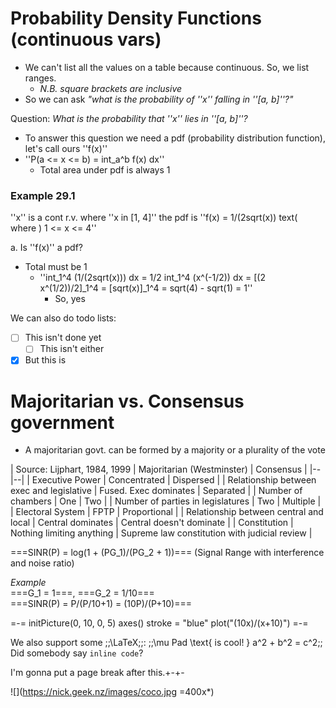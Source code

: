 # Probability Density Functions (continuous vars)
- We can't list all the values on a table because continuous. So, we list ranges.
	- *N.B. square brackets are inclusive*
- So we can ask *"what is the probability of ''x'' falling in ''[a, b]''?"*

Question: *What is the probability that ''x'' lies in ''[a, b]''?*  
- To answer this question we need a pdf (probability distribution function), let's call ours ''f(x)''
- ''P(a <= x <= b) = int_a^b f(x) dx''
	- Total area under pdf is always 1

### Example 29.1
''x'' is a cont r.v. where ''x in [1, 4]'' the pdf is ''f(x) = 1/(2sqrt(x)) text( where ) 1 <= x <= 4''

a. Is ''f(x)'' a pdf?  
- Total must be 1
	- ''int_1^4 (1/(2sqrt(x))) dx = 1/2 int_1^4 (x^(-1/2)) dx = [(2 x^(1/2))/2]_1^4 = 
[sqrt(x)]_1^4 = sqrt(4) - sqrt(1) = 1''
		- So, yes

We can also do todo lists:  
- [ ] This isn't done yet
	- [ ] This isn't either
- [x] But this is

#  Majoritarian vs. Consensus government

- A majoritarian govt. can be formed by a majority or a plurality of the vote

| Source: Lijphart, 1984, 1999 | Majoritarian (Westminster) | Consensus |
|--|--|
| Executive Power | Concentrated | Dispersed |
| Relationship between exec and legislative | Fused. Exec dominates | Separated |
| Number of chambers | One | Two |
| Number of parties in legislatures | Two | Multiple |
| Electoral System | FPTP | Proportional |
| Relationship between central and local | Central dominates | Central doesn't dominate |
| Constitution | Nothing limiting anything | Supreme law constitution with judicial review |

===SINR(P) = log(1 + (PG_1)/(PG_2 + 1))=== (Signal Range with interference and noise ratio)

*Example*  
===G_1 = 1===, ===G_2 = 1/10===  
===SINR(P) = P/(P/10+1) = (10P)/(P+10)===

=-=
initPicture(0, 10, 0, 5)
axes()
stroke = "blue"
plot("(10x)/(x+10)")
=-=

We also support some ;;\LaTeX;;: ;;\mu Pad \text{ is cool! } a^2 + b^2 = c^2;;  
Did somebody say `inline code`?

I'm gonna put a page break after this.+-+-

![](https://nick.geek.nz/images/coco.jpg =400x*)
